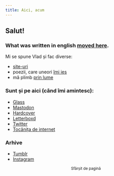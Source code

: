 ```yaml
---
title: Aici, acum
---
```


## Salut!

### What was written in english [moved here](https://vlads.space).

Mi se spune Vlad și fac diverse:
- [site-uri](https://websquad.ro)
- poezii, care uneori [îmi ies](/poe)
- mă plimb [prin lume](https://vlads.space/category/then)

### Sunt și pe aici (când îmi amintesc):
- [Glass](https://glass.photo/nvm)
- [Mastodon](https://mastodon.green/@vlad/)
- [Hardcover](https://hardcover.app/vlad)
- [Letterboxd](https://boxd.it/5Z5ix)
- [Twitter](https://twitter.com/vlads_space)
- [Tocănița de internet](https://tocanita.substack.com/)

### Arhive
- [Tumblr](https://owltakestime.tumblr.com/)
- [Instagram](/camera/archive.html)

<sub style="text-align: center; display: block;">Sfârșit de pagină</sub>
